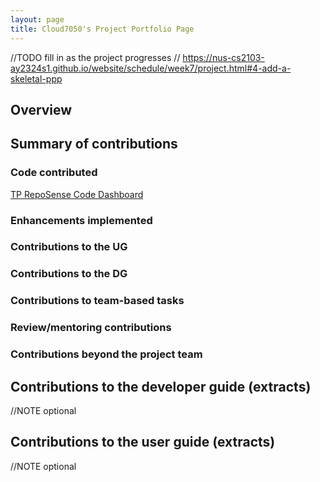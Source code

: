 ```yaml
---
layout: page
title: Cloud7050's Project Portfolio Page
---
```


//TODO fill in as the project progresses
// https://nus-cs2103-ay2324s1.github.io/website/schedule/week7/project.html#4-add-a-skeletal-ppp

## Overview

## Summary of contributions

### Code contributed

[TP RepoSense Code Dashboard](https://nus-cs2103-ay2324s1.github.io/tp-dashboard/?search=cloud7050&breakdown=true)

### Enhancements implemented

### Contributions to the UG

### Contributions to the DG

### Contributions to team-based tasks

### Review/mentoring contributions

### Contributions beyond the project team

## Contributions to the developer guide (extracts)

//NOTE optional

## Contributions to the user guide (extracts)

//NOTE optional
